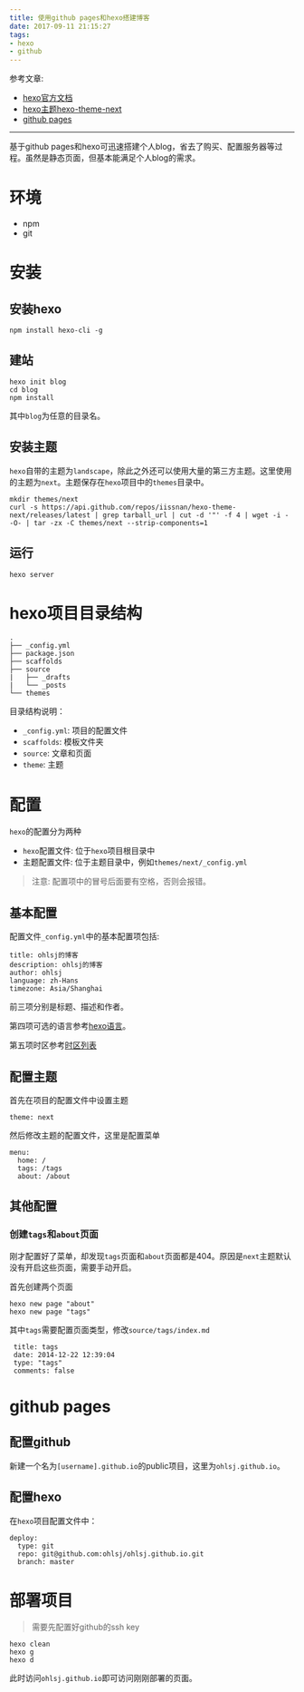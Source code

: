 ```yaml
---
title: 使用github pages和hexo搭建博客
date: 2017-09-11 21:15:27
tags:
- hexo
- github
---
```

参考文章:

- [hexo官方文档](https://hexo.io/zh-cn/docs/)
- [hexo主题hexo-theme-next](https://github.com/iissnan/hexo-theme-next)
- [github pages](https://pages.github.com/)

-------
基于github pages和hexo可迅速搭建个人blog，省去了购买、配置服务器等过程。虽然是静态页面，但基本能满足个人blog的需求。

<!-- more -->

#  环境

- npm
- git

#  安装

## 安装hexo

```
npm install hexo-cli -g
```

## 建站

```
hexo init blog
cd blog
npm install
```

其中`blog`为任意的目录名。

## 安装主题

`hexo`自带的主题为`landscape`，除此之外还可以使用大量的第三方主题。这里使用的主题为`next`。主题保存在`hexo`项目中的`themes`目录中。

```
mkdir themes/next
curl -s https://api.github.com/repos/iissnan/hexo-theme-next/releases/latest | grep tarball_url | cut -d '"' -f 4 | wget -i - -O- | tar -zx -C themes/next --strip-components=1
```

## 运行

`hexo server`

# hexo项目目录结构

```
.
├── _config.yml
├── package.json
├── scaffolds
├── source
|   ├── _drafts
|   └── _posts
└── themes
```
目录结构说明：

- `_config.yml`: 项目的配置文件
- `scaffolds`: 模板文件夹
- `source`: 文章和页面
- `theme`: 主题

# 配置

`hexo`的配置分为两种
- `hexo`配置文件: 位于`hexo`项目根目录中
- 主题配置文件: 位于主题目录中，例如`themes/next/_config.yml`

> 注意: 配置项中的冒号后面要有空格，否则会报错。

## 基本配置

配置文件`_config.yml`中的基本配置项包括:
```
title: ohlsj的博客
description: ohlsj的博客
author: ohlsj
language: zh-Hans
timezone: Asia/Shanghai
```

前三项分别是标题、描述和作者。

第四项可选的语言参考[hexo语言](http://theme-next.iissnan.com/getting-started.html#select-language)。

第五项时区参考[时区列表](https://en.wikipedia.org/wiki/List_of_tz_database_time_zones)

## 配置主题

首先在项目的配置文件中设置主题

```
theme: next
```

然后修改主题的配置文件，这里是配置菜单

```
menu:
  home: /
  tags: /tags
  about: /about
```

## 其他配置

### 创建`tags`和`about`页面

刚才配置好了菜单，却发现`tags`页面和`about`页面都是404。原因是`next`主题默认没有开启这些页面，需要手动开启。

首先创建两个页面

```
hexo new page "about"
hexo new page "tags"
```

其中`tags`需要配置页面类型，修改`source/tags/index.md`

```
 title: tags
 date: 2014-12-22 12:39:04
 type: "tags"
 comments: false
```

# github pages

## 配置github

新建一个名为`[username].github.io`的public项目，这里为`ohlsj.github.io`。

## 配置hexo

在`hexo`项目配置文件中：

```
deploy:
  type: git
  repo: git@github.com:ohlsj/ohlsj.github.io.git
  branch: master
```

# 部署项目

> 需要先配置好github的ssh key

```
hexo clean
hexo g
hexo d
```

此时访问`ohlsj.github.io`即可访问刚刚部署的页面。
